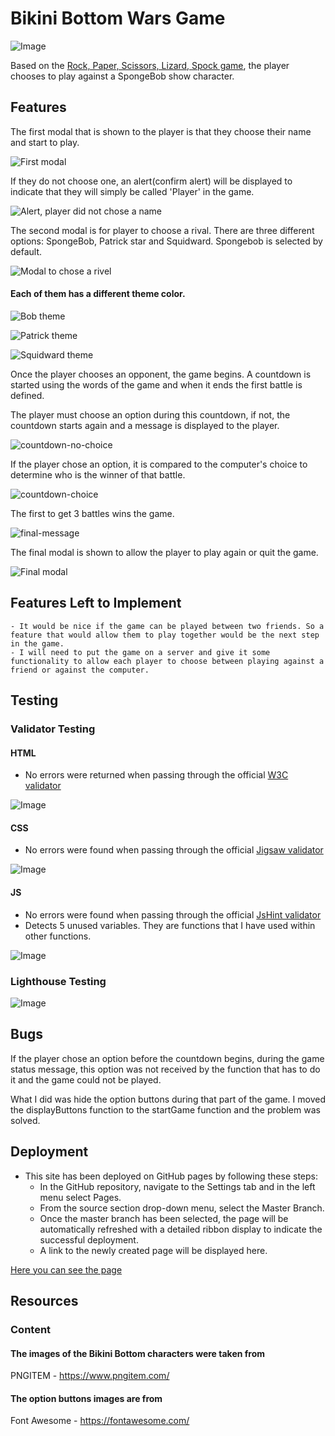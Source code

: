 # Bikini Bottom Wars Game

![Image](assets/images/readme/images/different-screens.png)

Based on the [Rock, Paper, Scissors, Lizard, Spock game](https://www.instructables.com/How-to-Play-Rock-Paper-Scissors-Lizard-Spock/), the player chooses to play against a SpongeBob show character.

## Features

The first modal that is shown to the player is that they choose their name and start to play. 

![First modal](assets/images/readme/images/modal-1.png)

If they do not choose one, an alert(confirm alert) will be displayed to indicate that they will simply be called 'Player' in the game.

![Alert, player did not chose a name](assets/images/readme/images/modal-1-alert.png)

The second modal is for player to choose a rival. There are three different options: SpongeBob, Patrick star and Squidward. Spongebob is selected by default.

![Modal to chose a rivel](assets/images/readme/images/modal-2.png)

#### Each of them has a different theme color.

![Bob theme](assets/images/readme/images/bob-theme.png)

![Patrick theme](assets/images/readme/images/patrick-theme.png)

![Squidward theme](assets/images/readme/images/squidward-theme.png)

Once the player chooses an opponent, the game begins. A countdown is started using the words of the game and when it ends the first battle is defined. 

The player must choose an option during this countdown, if not, the countdown starts again and a message is displayed to the player.

![countdown-no-choice](https://user-images.githubusercontent.com/39537127/141439507-dee9ad68-73f5-496b-9321-0350bde93169.GIF)

If the player chose an option, it is compared to the computer's choice to determine who is the winner of that battle. 

![countdown-choice](https://user-images.githubusercontent.com/39537127/141439562-f0eca3c0-5acf-4cec-aa1e-9df4f5a1c255.GIF)

The first to get 3 battles wins the game.

![final-message](https://user-images.githubusercontent.com/39537127/141442004-06999a7e-68c7-487d-8afb-af3f41812174.GIF)

The final modal is shown to allow the player to play again or quit the game.

![Final modal](assets/images/readme/images/modal-final.png)

## Features Left to Implement

    - It would be nice if the game can be played between two friends. So a feature that would allow them to play together would be the next step in the game.
    - I will need to put the game on a server and give it some functionality to allow each player to choose between playing against a friend or against the computer.

## Testing

### Validator Testing

#### HTML

- No errors were returned when passing through the official [W3C validator](https://validator.w3.org/nu/)

![Image](assets/images/readme/validators/html-validator.png)

#### CSS

- No errors were found when passing through the official [Jigsaw validator](https://jigsaw.w3.org/css-validator)

![Image](assets/images/readme/validators/css-validator.png)


#### JS

- No errors were found when passing through the official [JsHint validator](https://jshint.com/)
- Detects 5 unused variables. They are functions that I have used within other functions.

![Image](assets/images/readme/validators/jshint-test.png)


### Lighthouse Testing

![Image](assets/images/readme/validators/lighthouse-test.png)

## Bugs

If the player chose an option before the countdown begins, during the game status message, this option was not received by the function that has to do it and the game could not be played.

What I did was hide the option buttons during that part of the game. I moved the displayButtons function to the startGame function and the problem was solved.

## Deployment

- This site has been deployed on GitHub pages by following these steps:
    - In the GitHub repository, navigate to the Settings tab and in the left menu select Pages.
    - From the source section drop-down menu, select the Master Branch.
    - Once the master branch has been selected, the page will be automatically refreshed with a detailed ribbon display to indicate the successful deployment.
    - A link to the newly created page will be displayed here.

[Here you can see the page](https://alerebal.github.io/codeInstitutePortfolio2)  

## Resources

### Content 

#### The images of the Bikini Bottom characters were taken from

PNGITEM - https://www.pngitem.com/

#### The option buttons images are from 

Font Awesome - https://fontawesome.com/
